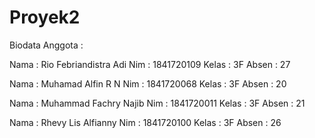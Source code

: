 # Proyek2
Biodata Anggota :

Nama : Rio Febriandistra Adi
Nim : 1841720109
Kelas : 3F
Absen : 27

Nama : Muhamad Alfin R N
Nim : 1841720068
Kelas : 3F
Absen : 20

Nama : Muhammad Fachry Najib
Nim : 1841720011
Kelas : 3F
Absen : 21

Nama : Rhevy Lis Alfianny
Nim : 1841720100
Kelas : 3F
Absen : 26
